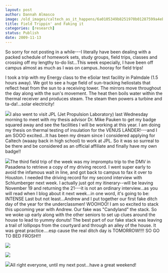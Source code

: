 ```yaml
---
layout: post
author: Dannah Almasco
image: /old_images/caltech_as_it_happens/6a0105349b8251970b01287599a4eb970c.jpg
title: Field Trippin' and Faking it
categories: [research]
status: Publish
date: 2009-11-13
---
```



So sorry for not posting in a while---I literally have been dealing with a packed schedule of homework sets, study groups, field trips, classes and crossing off my lengthy to-do list...This week especially, I have been off campus almost as much as I was on campus..hooray for field trips!

I took a trip with my Energy class to the eSolar test facility in Palmdale (1.5 hours away). We got to see a huge field of sun-tracking heliostats that reflect heat from the sun to a receiving tower. The mirrors move throughout the day along with the sun's movement. The heat then boils water within the thermal receiver and produces steam. The steam then powers a turbine and ta-da!...solar electricity!


![](/old_images/caltech_as_it_happens/6a0105349b8251970b01287599be3f970c.jpg)I also went to visit JPL (Jet Propulsion Laboratory) last Wednesday morning to meet with my thesis advisor Dr. Mike Pauken to get my badge squared away and see the facilities I will be working at this year. I am doing my thesis on thermal testing of insulation for the VENUS LANDER!---and I am SOOO excited...It has been my dream since I considered applying for Caltech (waaay back in high school) to work at JPL. So it was so surreal to be there and be considered as an official affiliate and finally have my own badge!!


![](/old_images/6a0105349b8251970b01287599d385970c.jpg)The third field trip of the week was my impromptu trip to the DMV in Pasadena to retrieve a copy of my driving record. I went super early to avoid the infamous wait in line, and got back to campus to fax it over to Houston. I needed the driving record for my second interview with Schlumberger next week. I actually just got my itinerary--will be leaving November 19 and returning the 21---it is not an ordinary interview...as you will read when I blog about it next week...in one word, it's going to be: INTENSE
Last but not least...Andrew and I put together our first fake ditch day of the year for the underclassmen! WOOHOO! I am so excited to stack this upcoming year with Andrew. Our fake was "Candyland" the stack. So we woke up early along with the other seniors to set up clues around the house to lead to yummy donuts! The best part of our fake stack was leaving a trail of lollipops from the courtyard and through an alley of the house. It was great practice....esp cause the real ditch day is TOMORROW!!!! SO GO TO BED FROSH!!!


![](/old_images/caltech_as_it_happens/6a0105349b8251970b0120a697ed4a970b.jpg)

![](/old_images/caltech_as_it_happens/6a0105349b8251970b0128759a02a2970c.jpg)

![](/old_images/caltech_as_it_happens/6a0105349b8251970b0120a697f7a3970b.jpg)All right everyone, until my next post...have a great weekend!

